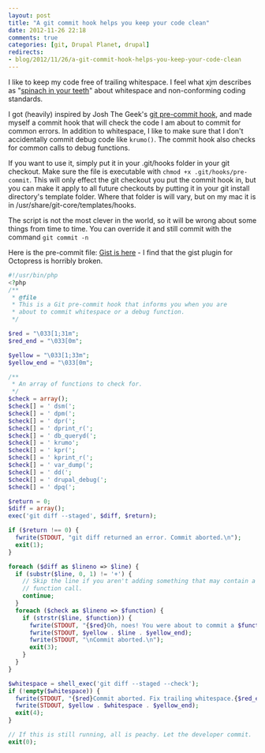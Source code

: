 ```yaml
---
layout: post
title: "A git commit hook helps you keep your code clean"
date: 2012-11-26 22:18
comments: true
categories: [git, Drupal Planet, drupal]
redirects:
- blog/2012/11/26/a-git-commit-hook-helps-you-keep-your-code-clean
---
```

I like to keep my code free of trailing whitespace. I feel what xjm describes as "[spinach in your teeth](http://xjm.drupalgardens.com/review-guide)" about whitespace and non-conforming coding standards.

I got (heavily) inspired by Josh The Geek's [git pre-commit hook](http://drupal.org/sandbox/JoshTheGeek/1143338), and made myself a commit hook that will check the code I am about to commit for common errors. In addition to whitespace, I like to make sure that I don't accidentally commit debug code like `krumo()`. The commit hook also checks for common calls to debug functions.

If you want to use it, simply put it in your .git/hooks folder in your git checkout. Make sure the file is executable with `chmod +x .git/hooks/pre-commit`. This will only effect the git checkout you put the commit hook in, but you can make it apply to all future checkouts by putting it in your git install directory's template folder. Where that folder is will vary, but on my mac it is in /usr/share/git-core/templates/hooks.

The script is not the most clever in the world, so it will be wrong about some things from time to time. You can override it and still commit with the command `git commit -n`

Here is the pre-commit file: [Gist is here](https://gist.github.com/naxoc/4150599) - I find that the gist plugin for Octopress is horribly broken.
``` php
#!/usr/bin/php
<?php
/**
 * @file
 * This is a Git pre-commit hook that informs you when you are
 * about to commit whitespace or a debug function.
 */

$red = "\033[1;31m";
$red_end = "\033[0m";

$yellow = "\033[1;33m";
$yellow_end = "\033[0m";

/**
 * An array of functions to check for.
 */
$check = array();
$check[] = ' dsm(';
$check[] = ' dpm(';
$check[] = ' dpr(';
$check[] = ' dprint_r(';
$check[] = ' db_queryd(';
$check[] = ' krumo';
$check[] = ' kpr(';
$check[] = ' kprint_r(';
$check[] = ' var_dump(';
$check[] = ' dd(';
$check[] = ' drupal_debug(';
$check[] = ' dpq(';

$return = 0;
$diff = array();
exec('git diff --staged', $diff, $return);

if ($return !== 0) {
  fwrite(STDOUT, "git diff returned an error. Commit aborted.\n");
  exit(1);
}

foreach ($diff as $lineno => $line) {
  if (substr($line, 0, 1) != '+') {
    // Skip the line if you aren't adding something that may contain a debug
    // function call.
    continue;
  }
  foreach ($check as $lineno => $function) {
    if (strstr($line, $function)) {
      fwrite(STDOUT, "{$red}Oh, noes! You were about to commit a $function)?{$red_end}\n");
      fwrite(STDOUT, $yellow . $line . $yellow_end);
      fwrite(STDOUT, "\nCommit aborted.\n");
      exit(3);
    }
  }
}

$whitespace = shell_exec('git diff --staged --check');
if (!empty($whitespace)) {
  fwrite(STDOUT, "{$red}Commit aborted. Fix trailing whitespace.{$red_end}\n");
  fwrite(STDOUT, $yellow . $whitespace . $yellow_end);
  exit(4);
}

// If this is still running, all is peachy. Let the developer commit.
exit(0);
```
